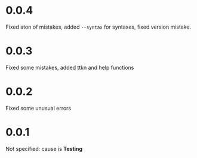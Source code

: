 
# 0.0.4
Fixed aton of mistakes, added `--syntax` for syntaxes, fixed version mistake.
# 0.0.3
Fixed some mistakes, added ttkn and help functions
# 0.0.2
Fixed some unusual errors
# 0.0.1
Not specified: cause is **Testing**
